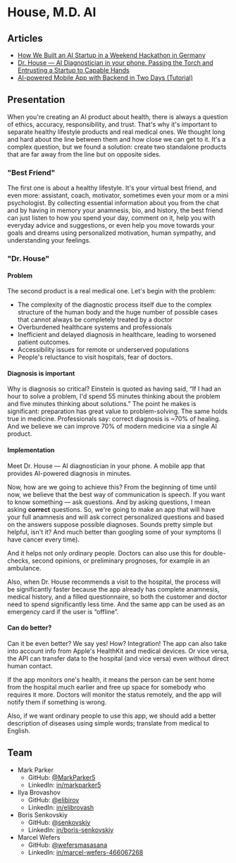 # House, M.D. AI

## Articles

- [How We Built an AI Startup in a Weekend Hackathon in Germany](https://markparker.me/blog/how-we-built-an-ai-startup-in-a-weekend-hackathon-in-germany)
- [Dr. House — AI Diagnostician in your phone. Passing the Torch and Entrusting a Startup to Capable Hands](https://markparker.me/blog/house-md-ai-diagnostician-in-your-phone-passing-the-torch-and-entrusting-a-startup-to-capable-hands)
- [AI-powered Mobile App with Backend in Two Days (Tutorial)](https://markparker.me/blog/ai-powered-mobile-app-with-backend-in-two-days-tutorial)

## Presentation

When you're creating an AI product about health, there is always a question of ethics, accuracy, responsibility, and trust. That's why it's important to separate healthy lifestyle products and real medical ones. We thought long and hard about the line between them and how close we can get to it. It's a complex question, but we found a solution: create two standalone products that are far away from the line but on opposite sides.

### "Best Friend"

The first one is about a healthy lifestyle. It's your virtual best friend, and even more: assistant, coach, motivator, sometimes even your mom or a mini psychologist. By collecting essential information about you from the chat and by having in memory your anamnesis, bio, and history, the best friend can just listen to how you spend your day, comment on it, help you with everyday advice and suggestions, or even help you move towards your goals and dreams using personalized motivation, human sympathy, and understanding your feelings.

### "Dr. House"

#### Problem

The second product is a real medical one. Let's begin with the problem:

- The complexity of the diagnostic process itself due to the complex structure of the human body and the huge number of possible cases that cannot always be completely treated by a doctor
- Overburdened healthcare systems and professionals
- Inefficient and delayed diagnosis in healthcare, leading to worsened patient outcomes.
- Accessibility issues for remote or underserved populations
- People's reluctance to visit hospitals, fear of doctors.

#### Diagnosis is important

Why is diagnosis so critical? Einstein is quoted as having said, “If I had an hour to solve a problem, I'd spend 55 minutes thinking about the problem and five minutes thinking about solutions.” The point he makes is significant: preparation has great value to problem-solving. The same holds true in medicine. Professionals say: correct diagnosis is ~70% of healing. And we believe we can improve 70% of modern medicine via a single AI product.

#### Implementation

Meet Dr. House — AI diagnostician in your phone. A mobile app that provides AI-powered diagnosis in minutes.

Now, how are we going to achieve this? From the beginning of time until now, we believe that the best way of communication is speech. If you want to know something — ask questions. And by asking questions, I mean asking **correct** questions. So, we're going to make an app that will have your full anamnesis and will ask correct personalized questions and based on the answers suppose possible diagnoses. Sounds pretty simple but helpful, isn't it? And much better than googling some of your symptoms (I have cancer every time).

And it helps not only ordinary people. Doctors can also use this for double-checks, second opinions, or preliminary prognoses, for example in an ambulance.

Also, when Dr. House recommends a visit to the hospital, the process will be significantly faster because the app already has complete anamnesis, medical history, and a filled questionnaire, so both the customer and doctor need to spend significantly less time. And the same app can be used as an emergency card if the user is “offline”.

#### Can do better?

Can it be even better? We say yes! How? Integration! The app can also take into account info from Apple's HealthKit and medical devices. Or vice versa, the API can transfer data to the hospital (and vice versa) even without direct human contact.

If the app monitors one's health, it means the person can be sent home from the hospital much earlier and free up space for somebody who requires it more. Doctors will monitor the status remotely, and the app will notify them if something is wrong.

Also, if we want ordinary people to use this app, we should add a better description of diseases using simple words; translate from medical to English.

## Team

- Mark Parker
	- GitHub: [@MarkParker5](https://github.com/MarkParker5)
	- LinkedIn: [in/markparker5](https://www.linkedin.com/in/markparker5)
- Ilya Brovashov
	- GitHub: [@elibirov](https://github.com/elibirov)
	- LinkedIn: [in/elibrovash](https://www.linkedin.com/in/elibrovash)
- Boris Senkovskiy
	- GitHub: [@senkovskiy](https://github.com/senkovskiy)
	- LinkedIn: [in/boris-senkovskiy](https://www.linkedin.com/in/boris-senkovskiy)
- Marcel Wefers
	- GitHub: [@wefersmasasana](https://github.com/wefersmasasana)
	- LinkedIn: [in/marcel-wefers-466067268](https://www.linkedin.com/in/marcel-wefers-466067268)
